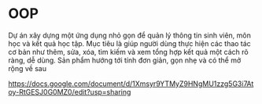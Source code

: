 # OOP
Dự án xây dựng một ứng dụng nhỏ gọn để quản lý thông tin sinh viên, môn học và kết quả học tập. Mục tiêu là giúp người dùng thực hiện các thao tác cơ bản như thêm, sửa, xóa, tìm kiếm và xem tổng hợp kết quả một cách rõ ràng, dễ dùng. Sản phẩm hướng tới tính đơn giản, gọn nhẹ và có thể mở rộng về sau

https://docs.google.com/document/d/1Xmsyr9YTMyZ9HNgMU1zzg5G3i7Atoy-RtGESJ0G0MZ0/edit?usp=sharing
